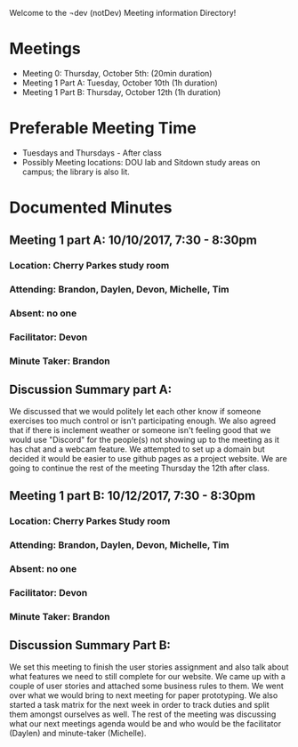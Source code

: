 Welcome to the ¬dev (notDev) Meeting information Directory! 

# **Meetings**
  * Meeting 0: Thursday, October 5th: (20min duration) 
  * Meeting 1 Part A: Tuesday, October 10th (1h duration)
  * Meeting 1 Part B: Thursday, October 12th (1h duration)


# **Preferable Meeting Time**
  * Tuesdays and Thursdays - After class
  * Possibly Meeting locations: DOU lab and Sitdown study areas on campus; the library is also lit.

# **Documented Minutes** 
## **Meeting 1 part A: 10/10/2017, 7:30 - 8:30pm**
### Location: Cherry Parkes study room
### Attending: Brandon, Daylen, Devon, Michelle, Tim
### Absent: no one
### Facilitator: Devon
### Minute Taker: Brandon

## **Discussion Summary part A:** 
We discussed that we would politely let each other know if someone exercises too much control
or isn't participating enough. We also agreed that if there is inclement weather or someone isn't feeling good
that we would use "Discord" for the people(s) not showing up to the meeting as it has chat and a webcam feature.
We attempted to set up a domain but decided it would be easier to use github pages as a project website.
We are going to continue the rest of the meeting Thursday the 12th after class.

## **Meeting 1 part B: 10/12/2017, 7:30 - 8:30pm**
### Location: Cherry Parkes Study room
### Attending: Brandon, Daylen, Devon, Michelle, Tim
### Absent: no one
### Facilitator: Devon
### Minute Taker: Brandon

## **Discussion Summary Part B:**
We set this meeting to finish the user stories assignment and also talk about what features we need to still complete for our
website. We came up with a couple of user stories and attached some business rules to them. We went over what we would bring to next meeting for paper prototyping.
We also started a task matrix for the next week in order to track duties and split them amongst ourselves as well. The rest of the meeting was discussing what
our next meetings agenda would be and who would be the facilitator (Daylen) and minute-taker (Michelle).

</p>